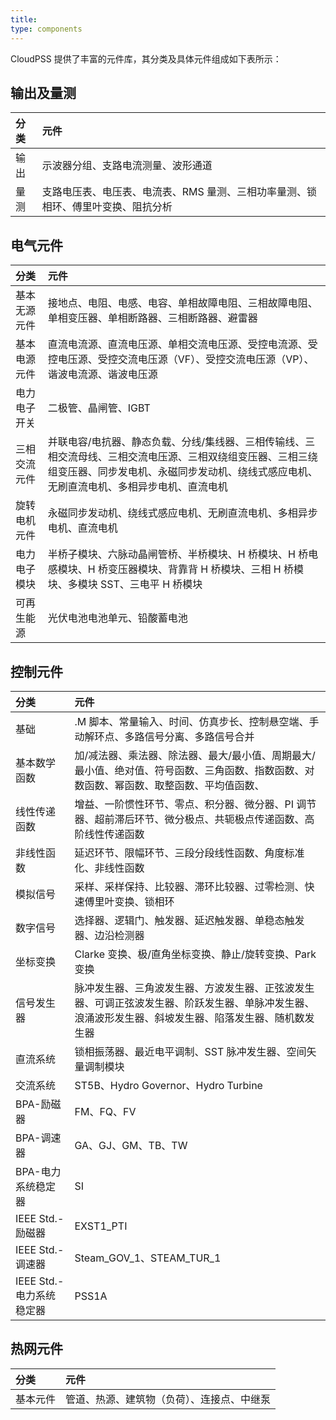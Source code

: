 ```yaml
---
title:
type: components
---
```


CloudPSS 提供了丰富的元件库，其分类及具体元件组成如下表所示：

## 输出及量测

| 分类 | 元件                                                                             |
| :--- | :------------------------------------------------------------------------------- |
| 输出 | 示波器分组、支路电流测量、波形通道                                               |
| 量测 | 支路电压表、电压表、电流表、RMS 量测、三相功率量测、锁相环、傅里叶变换、阻抗分析 |

## 电气元件

| 分类         | 元件                                                                                                                                                                                                   |
| :----------- | :----------------------------------------------------------------------------------------------------------------------------------------------------------------------------------------------------- |
| 基本无源元件 | 接地点、电阻、电感、电容、单相故障电阻、三相故障电阻、单相变压器、单相断路器、三相断路器、避雷器                                                                                                       |
| 基本电源元件 | 直流电流源、直流电压源、单相交流电压源、受控电流源、受控电压源、受控交流电压源（VF）、受控交流电压源（VP）、谐波电流源、谐波电压源                                                                     |
| 电力电子开关 | 二极管、晶闸管、IGBT                                                                                                                                                                                   |
| 三相交流元件 | 并联电容/电抗器、静态负载、分线/集线器、三相传输线、三相交流母线、三相交流电压源、三相双绕组变压器、三相三绕组变压器、同步发电机、永磁同步发动机、绕线式感应电机、无刷直流电机、多相异步电机、直流电机 |
| 旋转电机元件 | 永磁同步发动机、绕线式感应电机、无刷直流电机、多相异步电机、直流电机                                                                                                                                   |
| 电力电子模块 | 半桥子模块、六脉动晶闸管桥、半桥模块、H 桥模块、H 桥电感模块、H 桥变压器模块、背靠背 H 桥模块、三相 H 桥模块、多模块 SST、三电平 H 桥模块                                                              |
| 可再生能源   | 光伏电池电池单元、铅酸蓄电池                                                                                                                                                                           |

## 控制元件

| 分类                     | 元件                                                                                                                                                 |
| :----------------------- | :--------------------------------------------------------------------------------------------------------------------------------------------------- |
| 基础                     | .M 脚本、常量输入、时间、仿真步长、控制悬空端、手动解环点、多路信号分离、多路信号合并                                                                |
| 基本数学函数             | 加/减法器、乘法器、除法器、最大/最小值、周期最大/最小值、绝对值、符号函数、三角函数、指数函数、对数函数、幂函数、取整函数、平均值函数、              |
| 线性传递函数             | 增益、一阶惯性环节、零点、积分器、微分器、PI 调节器、超前滞后环节、微分极点、共轭极点传递函数、高阶线性传递函数                                      |
| 非线性函数               | 延迟环节、限幅环节、三段分段线性函数、角度标准化、非线性函数                                                                                         |
| 模拟信号                 | 采样、采样保持、比较器、滞环比较器、过零检测、快速傅里叶变换、锁相环                                                                                 |
| 数字信号                 | 选择器、逻辑门、触发器、延迟触发器、单稳态触发器、边沿检测器                                                                                         |
| 坐标变换                 | Clarke 变换、极/直角坐标变换、静止/旋转变换、Park 变换                                                                                               |
| 信号发生器               | 脉冲发生器、三角波发生器、方波发生器、正弦波发生器、可调正弦波发生器、阶跃发生器、单脉冲发生器、浪涌波形发生器、斜坡发生器、陷落发生器、随机数发生器 |
| 直流系统                 | 锁相振荡器、最近电平调制、SST 脉冲发生器、空间矢量调制模块                                                                                           |
| 交流系统                 | ST5B、Hydro Governor、Hydro Turbine                                                                                                                  |
| BPA-励磁器               | FM、FQ、FV                                                                                                                                           |
| BPA-调速器               | GA、GJ、GM、TB、TW                                                                                                                                   |
| BPA-电力系统稳定器       | SI                                                                                                                                                   |
| IEEE Std.-励磁器         | EXST1_PTI                                                                                                                                            |
| IEEE Std.-调速器         | Steam_GOV_1、STEAM_TUR_1                                                                                                                             |
| IEEE Std.-电力系统稳定器 | PSS1A                                                                                                                                                |

## 热网元件

| 分类     | 元件                                       |
| :------- | :----------------------------------------- |
| 基本元件 | 管道、热源、建筑物（负荷）、连接点、中继泵 |

<!--| 电气-配网开关 | |-->
<!--| 电气-高级 | userdefined、SubCase |-->
<!--| 控制-交流系统| ST5B、Hydro Governor、 Hydro Turbine | -->
